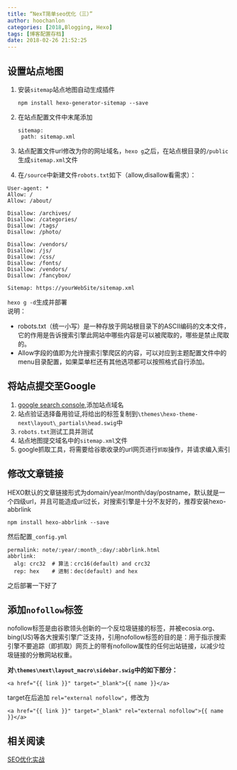 ```yaml
---
title: “NexT简单seo优化（三）”
author: hoochanlon
categories: [2018,Blogging, Hexo]
tags: [博客配置存档]
date: 2018-02-26 21:52:25
---
```


## 设置站点地图

1. 安装`sitemap`站点地图自动生成插件
    ```
    npm install hexo-generator-sitemap --save
    ```
2. 在站点配置文件中末尾添加
    ```
    sitemap:
     path: sitemap.xml
    ```
3. 站点配置文件url修改为你的网址域名，`hexo g`之后，在站点根目录的`/public`生成`sitemap.xml`文件  

<!-- more -->

4. 在`/source`中新建文件`robots.txt`如下（allow,disallow看需求）：

  ```
  User-agent: *
  Allow: /
  Allow: /about/

  Disallow: /archives/
  Disallow: /categories/
  Disallow: /tags/
  Disallow: /photo/

  Disallow: /vendors/
  Disallow: /js/
  Disallow: /css/
  Disallow: /fonts/
  Disallow: /vendors/
  Disallow: /fancybox/

  Sitemap: https://yourWebSite/sitemap.xml
  ```
`hexo g -d`生成并部署  
说明：
* robots.txt（统一小写）是一种存放于网站根目录下的ASCII编码的文本文件，它的作用是告诉搜索引擎此网站中哪些内容是可以被爬取的，哪些是禁止爬取的。
* Allow字段的值即为允许搜索引擎爬区的内容，可以对应到主题配置文件中的menu目录配置，如果菜单栏还有其他选项都可以按照格式自行添加。

## 将站点提交至Google
1. [google search console](https://www.google.com/webmasters/),添加站点域名
2. 站点验证选择备用验证,将给出的标签复制到`\themes\hexo-theme-next\layout\_partials\head.swig`中
3. `robots.txt`测试工具并测试
4. 站点地图提交域名中的`sitemap.xml`文件
5. google抓取工具，将需要给谷歌收录的url网页进行`抓取`操作，并请求编入索引


## 修改文章链接
HEXO默认的文章链接形式为domain/year/month/day/postname，默认就是一个四级url，并且可能造成url过长，对搜索引擎是十分不友好的，推荐安装hexo-abbrlink
```
npm install hexo-abbrlink --save
```
然后配置`_config.yml`
```
permalink: note/:year/:month_:day/:abbrlink.html
abbrlink:
  alg: crc32  # 算法：crc16(default) and crc32
  rep: hex    # 进制：dec(default) and hex
```
之后部署一下好了
## 添加`nofollow`标签
nofollow标签是由谷歌领头创新的一个反垃圾链接的标签，并被ecosia.org、bing(US)等各大搜索引擎广泛支持，引用nofollow标签的目的是：用于指示搜索引擎不要追踪（即抓取）网页上的带有nofollow属性的任何出站链接，以减少垃圾链接的分散网站权重。

__对`\themes\next\layout_macro\sidebar.swig`中的如下部分：__

```
<a href="{{ link }}" target="_blank">{{ name }}</a>
```

target在后追加 `rel="external nofollow"`，修改为

```
<a href="{{ link }}" target="_blank" rel="external nofollow">{{ name }}</a>
```

 ## 相关阅读


 [SEO优化实战](http://imweb.io/topic/5682938b57d7a6c47914fc00)
